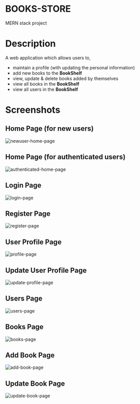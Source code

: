 # BOOKS-STORE 
MERN stack project

# Description
A web application which allows users to,
- maintain a profile (with updating the personal information)
- add new books to the __BookShelf__
- view, update & delete books added by themselves
- view all books in the __BookShelf__
- view all users in the __BookShelf__

# Screenshots

## Home Page (for new users)
![newuser-home-page](https://github.com/sewwandikarunarathna/Book-store-app/assets/43203201/92042f66-80de-4680-b839-18ea12174fb7)

## Home Page (for authenticated users)
![authenticated-home-page](https://github.com/sewwandikarunarathna/Book-store-app/assets/43203201/d8c1734f-3c2a-47af-9469-87630dd7788f)

## Login Page
![login-page](https://github.com/sewwandikarunarathna/Book-store-app/assets/43203201/dc3ac45b-c390-4ae1-91b9-3fafb5ecad40)

## Register Page
![register-page](https://github.com/sewwandikarunarathna/Book-store-app/assets/43203201/01c7e888-c0f1-4c44-94b5-d379d8446a66)

## User Profile Page
![profile-page](https://github.com/sewwandikarunarathna/Book-store-app/assets/43203201/c4e5c0fe-caf5-4daf-ba20-aeb7a73ddbc5)

## Update User Profile Page
![update-profile-page](https://github.com/sewwandikarunarathna/Book-store-app/assets/43203201/a6d807ab-7df1-4a8f-b698-8cd78a0449b0)

## Users Page
![users-page](https://github.com/sewwandikarunarathna/Book-store-app/assets/43203201/f798920c-3014-4297-92c8-fdbb6de9ef9d)

## Books Page
![books-page](https://github.com/sewwandikarunarathna/Book-store-app/assets/43203201/7adc28d2-51e7-4097-bb2b-3346d5574eba)

## Add Book Page
![add-book-page](https://github.com/sewwandikarunarathna/Book-store-app/assets/43203201/75248d8f-8323-40df-8856-210089b5f29f)

## Update Book Page
![update-book-page](https://github.com/sewwandikarunarathna/Book-store-app/assets/43203201/709c4a37-1eba-4aa6-94c5-d898ee7b81d2)


